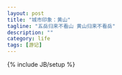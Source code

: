 ```yaml
---
layout: post
title: "城市印象：黄山"
tagline: "五岳归来不看山 黄山归来不看岳"
description: ""
category: life
tags: [游记]
---
```

{% include JB/setup %}

